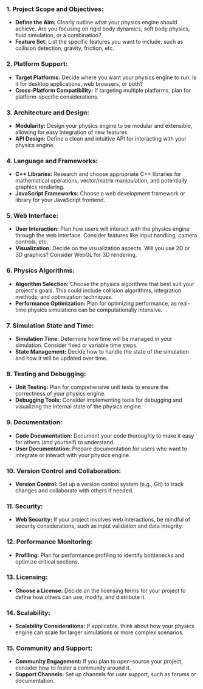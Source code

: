 ### 1. Project Scope and Objectives:

- **Define the Aim:** Clearly outline what your physics engine should achieve. Are you focusing on rigid body dynamics, soft body physics, fluid simulation, or a combination?
- **Feature Set:** List the specific features you want to include, such as collision detection, gravity, friction, etc.

### 2. Platform Support:

- **Target Platforms:** Decide where you want your physics engine to run. Is it for desktop applications, web browsers, or both?
- **Cross-Platform Compatibility:** If targeting multiple platforms, plan for platform-specific considerations.

### 3. Architecture and Design:

- **Modularity:** Design your physics engine to be modular and extensible, allowing for easy integration of new features.
- **API Design:** Define a clean and intuitive API for interacting with your physics engine.

### 4. Language and Frameworks:

- **C++ Libraries:** Research and choose appropriate C++ libraries for mathematical operations, vector/matrix manipulation, and potentially graphics rendering.
- **JavaScript Frameworks:** Choose a web development framework or library for your JavaScript frontend.

### 5. Web Interface:

- **User Interaction:** Plan how users will interact with the physics engine through the web interface. Consider features like input handling, camera controls, etc.
- **Visualization:** Decide on the visualization aspects. Will you use 2D or 3D graphics? Consider WebGL for 3D rendering.

### 6. Physics Algorithms:

- **Algorithm Selection:** Choose the physics algorithms that best suit your project's goals. This could include collision algorithms, integration methods, and optimization techniques.
- **Performance Optimization:** Plan for optimizing performance, as real-time physics simulations can be computationally intensive.

### 7. Simulation State and Time:

- **Simulation Time:** Determine how time will be managed in your simulation. Consider fixed or variable time steps.
- **State Management:** Decide how to handle the state of the simulation and how it will be updated over time.

### 8. Testing and Debugging:

- **Unit Testing:** Plan for comprehensive unit tests to ensure the correctness of your physics engine.
- **Debugging Tools:** Consider implementing tools for debugging and visualizing the internal state of the physics engine.

### 9. Documentation:

- **Code Documentation:** Document your code thoroughly to make it easy for others (and yourself) to understand.
- **User Documentation:** Prepare documentation for users who want to integrate or interact with your physics engine.

### 10. Version Control and Collaboration:

- **Version Control:** Set up a version control system (e.g., Git) to track changes and collaborate with others if needed.

### 11. Security:

- **Web Security:** If your project involves web interactions, be mindful of security considerations, such as input validation and data integrity.

### 12. Performance Monitoring:

- **Profiling:** Plan for performance profiling to identify bottlenecks and optimize critical sections.

### 13. Licensing:

- **Choose a License:** Decide on the licensing terms for your project to define how others can use, modify, and distribute it.

### 14. Scalability:

- **Scalability Considerations:** If applicable, think about how your physics engine can scale for larger simulations or more complex scenarios.

### 15. Community and Support:

- **Community Engagement:** If you plan to open-source your project, consider how to foster a community around it.
- **Support Channels:** Set up channels for user support, such as forums or documentation.
